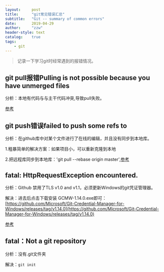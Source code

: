 ```yaml
---
layout:     post
title:      "git常见错误汇总"
subtitle:   "Git -- summary of common errors"
date:       2019-04-29 
author:     "zzw"
header-style: text
catalog:    true
tags:
    - git
---
```



> 记录一下学习git时经常遇到的报错情况。


## git pull报错Pulling is not possible because you have unmerged files

分析：本地有代码与与主干代码冲突,导致pull失败。

[参考](https://blog.csdn.net/yyx3214/article/details/81261733)


## git push错误failed to push some refs to

分析：在github库中对某个文件进行了在线的编辑，并且没有同步到本地库。

1.粗暴简单的解决方案：如果项目小，可以重新克隆到本地

2.把远程库同步到本地库：'git pull --rebase origin master',[参考](https://blog.csdn.net/rocling/article/details/82956402)


## fatal: HttpRequestException encountered.

分析：Github 禁用了TLS v1.0 and v1.1，必须更新Windows的git凭证管理器。

解决：进去后点击下载安装 GCMW-1.14.0.exe即可：[https://github.com/Microsoft/Git-Credential-Manager-for-Windows/releases/tag/v1.14.0](https://github.com/Microsoft/Git-Credential-Manager-for-Windows/releases/tag/v1.14.0)

[参考](https://blog.csdn.net/zy20120580223/article/details/79618880)

## fatal：Not a git repository

分析：没有.git文件夹

解决：` git init `

